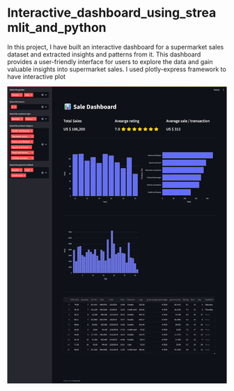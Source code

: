 # Interactive_dashboard_using_streamlit_and_python
In this project, I have built an interactive dashboard for a supermarket sales dataset and extracted insights and patterns from it. This dashboard provides a user-friendly interface for users to explore the data and gain valuable insights into supermarket sales. I used plotly-express framework to have interactive plot

![Alt Text](dashboard.png)

